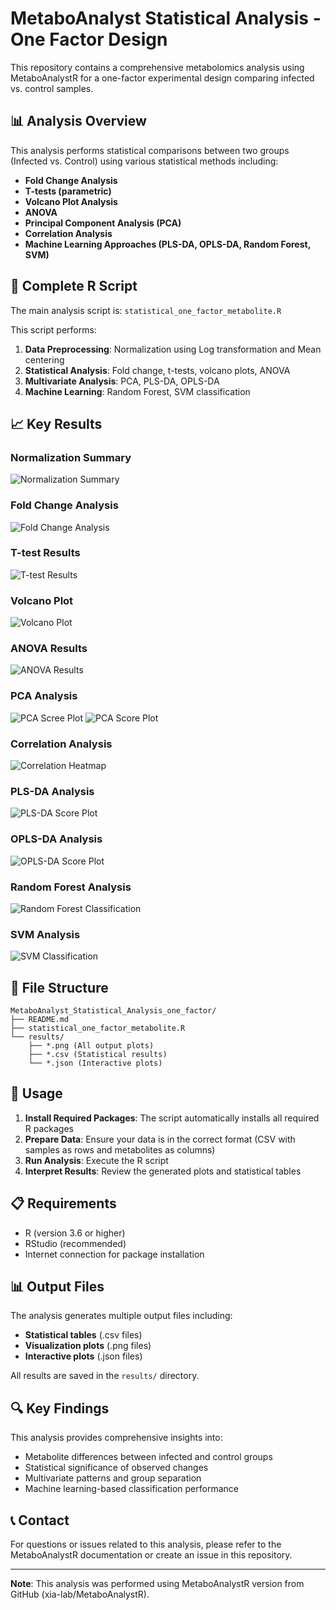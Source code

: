 # MetaboAnalyst Statistical Analysis - One Factor Design

This repository contains a comprehensive metabolomics analysis using MetaboAnalystR for a one-factor experimental design comparing infected vs. control samples.

## 📊 Analysis Overview

This analysis performs statistical comparisons between two groups (Infected vs. Control) using various statistical methods including:
- **Fold Change Analysis**
- **T-tests (parametric)**
- **Volcano Plot Analysis**
- **ANOVA**
- **Principal Component Analysis (PCA)**
- **Correlation Analysis**
- **Machine Learning Approaches (PLS-DA, OPLS-DA, Random Forest, SVM)**

## 🔬 Complete R Script

The main analysis script is: `statistical_one_factor_metabolite.R`

This script performs:
1. **Data Preprocessing**: Normalization using Log transformation and Mean centering
2. **Statistical Analysis**: Fold change, t-tests, volcano plots, ANOVA
3. **Multivariate Analysis**: PCA, PLS-DA, OPLS-DA
4. **Machine Learning**: Random Forest, SVM classification

## 📈 Key Results

### Normalization Summary
![Normalization Summary](results/norm_0_dpi72.png)

### Fold Change Analysis
![Fold Change Analysis](results/fc_0_dpi72.png)

### T-test Results
![T-test Results](results/tt_0_dpi72.png)

### Volcano Plot
![Volcano Plot](results/volcano_0_dpi72.png)

### ANOVA Results
![ANOVA Results](results/aov_0_dpi72.png)

### PCA Analysis
![PCA Scree Plot](results/pca_scree_0_dpi72.png)
![PCA Score Plot](results/pca_score2d_0_dpi72.png)

### Correlation Analysis
![Correlation Heatmap](results/corr_1_dpi72.png)

### PLS-DA Analysis
![PLS-DA Score Plot](results/pls_score2d_0_dpi72.png)

### OPLS-DA Analysis
![OPLS-DA Score Plot](results/opls_score2d_0_dpi72.png)

### Random Forest Analysis
![Random Forest Classification](results/rf_cls_0_dpi72.png)

### SVM Analysis
![SVM Classification](results/svm_cls_0_dpi72.png)

## 📁 File Structure

```
MetaboAnalyst_Statistical_Analysis_one_factor/
├── README.md
├── statistical_one_factor_metabolite.R
└── results/
    ├── *.png (All output plots)
    ├── *.csv (Statistical results)
    └── *.json (Interactive plots)
```

## 🚀 Usage

1. **Install Required Packages**: The script automatically installs all required R packages
2. **Prepare Data**: Ensure your data is in the correct format (CSV with samples as rows and metabolites as columns)
3. **Run Analysis**: Execute the R script
4. **Interpret Results**: Review the generated plots and statistical tables

## 📋 Requirements

- R (version 3.6 or higher)
- RStudio (recommended)
- Internet connection for package installation

## 📊 Output Files

The analysis generates multiple output files including:
- **Statistical tables** (.csv files)
- **Visualization plots** (.png files)
- **Interactive plots** (.json files)

All results are saved in the `results/` directory.

## 🔍 Key Findings

This analysis provides comprehensive insights into:
- Metabolite differences between infected and control groups
- Statistical significance of observed changes
- Multivariate patterns and group separation
- Machine learning-based classification performance

## 📞 Contact

For questions or issues related to this analysis, please refer to the MetaboAnalystR documentation or create an issue in this repository.

---

**Note**: This analysis was performed using MetaboAnalystR version from GitHub (xia-lab/MetaboAnalystR).
